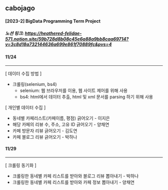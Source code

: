 ## cabojago
#### [2023-2] BigData Programming Term Project

##### 노션 링크: https://heathered-felidae-571.notion.site/59b728d8b08c45e6a88a9bb8caa69714?v=3c8d18a732144636a699e861f70889fc&pvs=4

#### 11/24 
---
[ 데이터 수집 방법 ]
- 크롤링(selenium, bs4)
    - selenium: 웹 브라우저를 이용, 웹 사이트 제어를 위해 사용
    - bs4: html에서 데이터 추출, html 및 xml 문서를 parsing 하기 위해 사용
    
[ 개인별 데이터 수집 ]
- 동네별 카페리스트(카페이름, 평점) 긁어오기 - 이지은
- 해당 카페의 리뷰 수, 주소, 고유 ID 긁어오기 - 양채연
- 카페 방문자 리뷰 긁어오기 - 김도연
- 카페 블로그 리뷰 긁어오기 - 박하나

#### 11/29
---
[ 크롤링 동기화 ]
- 크롤링한 동네별 카페 리스트를 받아와 블로그 리뷰 뽑아내기 - 박하나
- 크롤링한 동네별 카페 리스트를 받아와 카페 정보 뽑아내기 - 양채연
